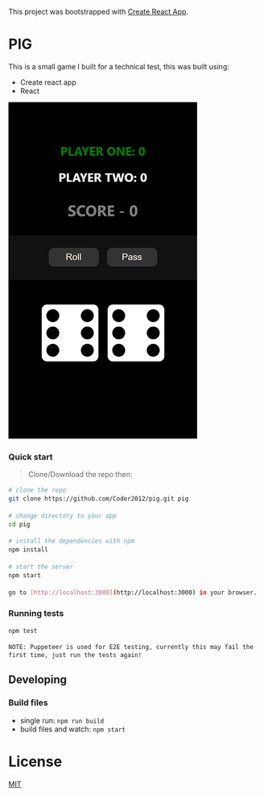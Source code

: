 This project was bootstrapped with [Create React App](https://github.com/facebook/create-react-app).

# PIG

This is a small game I built for a technical test, this was built using:

* Create react app
* React

![alt text](https://github.com/Coder2012/pig/blob/master/screenshots/pig_game-mobile.png "PIG screenshot")

### Quick start

> Clone/Download the repo then:

```bash
# clone the repo
git clone https://github.com/Coder2012/pig.git pig

# change directory to your app
cd pig

# install the dependencies with npm
npm install

# start the server
npm start

go to [http://localhost:3000](http://localhost:3000) in your browser.
```

### Running tests

```
npm test

NOTE: Puppeteer is used for E2E testing, currently this may fail the first time, just run the tests again!
```

## Developing

### Build files

* single run: `npm run build`
* build files and watch: `npm start`

# License

[MIT](/LICENSE)
